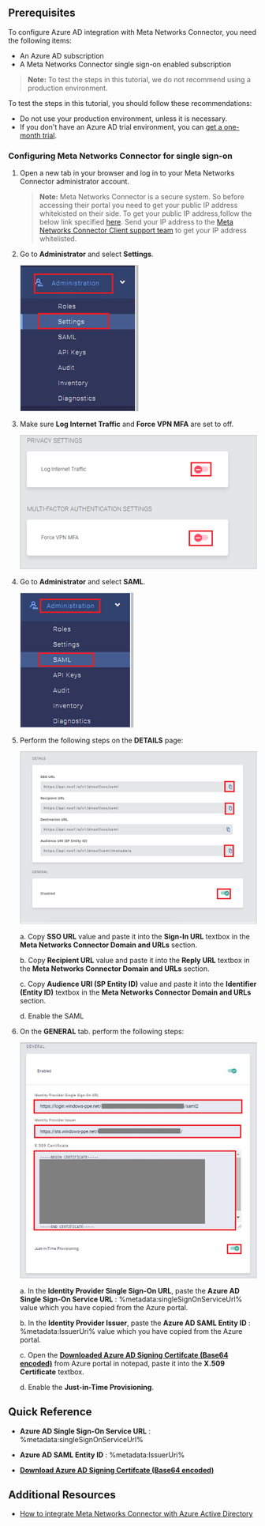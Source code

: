 ## Prerequisites

To configure Azure AD integration with Meta Networks Connector, you need the following items:

- An Azure AD subscription
- A Meta Networks Connector single sign-on enabled subscription

> **Note:**
> To test the steps in this tutorial, we do not recommend using a production environment.

To test the steps in this tutorial, you should follow these recommendations:

- Do not use your production environment, unless it is necessary.
- If you don't have an Azure AD trial environment, you can [get a one-month trial](https://azure.microsoft.com/pricing/free-trial/).

### Configuring Meta Networks Connector for single sign-on

1. Open a new tab in your browser and log in to your Meta Networks Connector administrator account.

	> **Note:**
	> Meta Networks Connector is a secure system. So before accessing their portal you need to get your public IP address whitekisted on their side. To get your public IP address,follow the below link specified [here](https://whatismyipaddress.com/). Send your IP address to the [Meta Networks Connector Client support team](mailto:support@metanetworks.com) to get your IP address whitelisted.

2. Go to **Administrator** and select **Settings**.

	![Configure Single Sign-On](./media/configure3.png)

3. Make sure **Log Internet Traffic** and **Force VPN MFA** are set to off.

	![Configure Single Sign-On](./media/configure1.png)

4. Go to **Administrator** and select **SAML**.

	![Configure Single Sign-On](./media/configure4.png)

5. Perform the following steps on the **DETAILS** page:

	![Configure Single Sign-On](./media/configure2.png)

	a. Copy **SSO URL** value and paste it into the **Sign-In URL** textbox in the **Meta Networks Connector Domain and URLs** section.

	b. Copy **Recipient URL** value and paste it into the **Reply URL** textbox in the **Meta Networks Connector Domain and URLs** section.

	c. Copy **Audience URI (SP Entity ID)** value and paste it into the **Identifier (Entity ID)** textbox in the **Meta Networks Connector Domain and URLs** section.

	d. Enable the SAML

6. On the **GENERAL** tab. perform the following steps:

	![Configure Single Sign-On](./media/configure5.png)

	a. In the **Identity Provider Single Sign-On URL**, paste the **Azure AD Single Sign-On Service URL** : %metadata:singleSignOnServiceUrl% value which you have copied from the Azure portal.

	b. In the **Identity Provider Issuer**, paste the **Azure AD SAML Entity ID** : %metadata:IssuerUri% value which you have copied from the Azure portal.

	c. Open the **[Downloaded Azure AD Signing Certifcate (Base64 encoded)](%metadata:certificateDownloadBase64Url%)** from Azure portal in notepad, paste it into the **X.509 Certificate** textbox.

	d. Enable the **Just-in-Time Provisioning**.

## Quick Reference

* **Azure AD Single Sign-On Service URL** : %metadata:singleSignOnServiceUrl%

* **Azure AD SAML Entity ID** : %metadata:IssuerUri%

* **[Download Azure AD Signing Certifcate (Base64 encoded)](%metadata:certificateDownloadBase64Url%)**

## Additional Resources

* [How to integrate Meta Networks Connector with Azure Active Directory](https://docs.microsoft.com/azure/active-directory/saas-apps/metanetworksconnector-tutorial)
